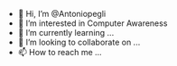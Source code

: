 - 👋 Hi, I’m @Antoniopegli
- 👀 I’m interested in Computer Awareness
- 🌱 I’m currently learning ...
- 💞️ I’m looking to collaborate on ...
- 📫 How to reach me ...

<!---
Antoniopegli/Antoniopegli is a ✨ special ✨ repository because its `README.md` (this file) appears on your GitHub profile.
You can click the Preview link to take a look at your changes.
--->
